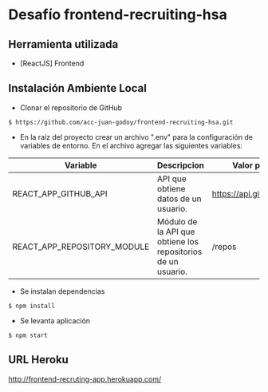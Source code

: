 # Desafío frontend-recruiting-hsa

## Herramienta utilizada

* [ReactJS] Frontend

## Instalación Ambiente Local

- Clonar el repositorio de GitHub

```shell
$ https://github.com/acc-juan-godoy/frontend-recruiting-hsa.git
```

- En la raíz del proyecto crear un archivo ".env" para la configuración de variables de entorno. En el archivo agregar las siguientes variables:

| Variable                                | Descripcion                                                                                                      | Valor por Defecto        |
| --------------------------------------- | ---------------------------------------------------------------------------------------------------------------- | ------------------ |  
| REACT_APP_GITHUB_API                               | API que obtiene datos de un usuario.                                                               |      https://api.github.com/users/      |
| REACT_APP_REPOSITORY_MODULE                               | Módulo de la API que obtiene los repositorios de un usuario.                                                               |      /repos      |

- Se instalan dependencias

```shell
$ npm install
```

- Se levanta aplicación

```shell
$ npm start
```

## URL Heroku

http://frontend-recruting-app.herokuapp.com/

